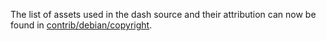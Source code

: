The list of assets used in the dash source and their attribution can now be found in [contrib/debian/copyright](../contrib/debian/copyright).
